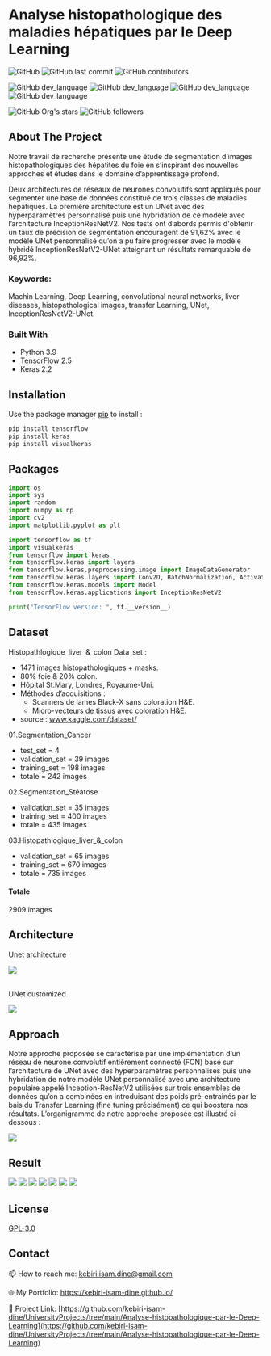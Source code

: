 # Analyse histopathologique des maladies hépatiques par le Deep Learning

![GitHub](https://img.shields.io/github/license/kebiri-isam-dine/UniversityProjects?color=g&style=for-the-badge)
![GitHub last commit](https://img.shields.io/github/last-commit/kebiri-isam-dine/UniversityProjects?color=red&style=for-the-badge)
![GitHub contributors](https://img.shields.io/github/contributors/kebiri-isam-dine/UniversityProjects?color=yellow&style=for-the-badge)

![GitHub dev_language](https://img.shields.io/badge/Python-yellow?style=flat&logo=python&logoColor=white)
![GitHub dev_language](<https://img.shields.io/badge/Numpy-777BB4?style=flat&logo=numpy&logoColor=white>)
![GitHub dev_language](<https://img.shields.io/badge/Keras-D00000?style=flat&logo=Keras&logoColor=white>)
![GitHub dev_language](<https://img.shields.io/badge/TensorFlow-FF6F00?style=flat&logo=TensorFlow&logoColor=white>)

![GitHub Org's stars](https://img.shields.io/github/stars/kebiri-isam-dine?style=social)
![GitHub followers](https://img.shields.io/github/followers/kebiri-isam-dine?style=social)

## About The Project
Notre travail de recherche présente une étude de segmentation d’images histopathologiques des hépatites du foie en s’inspirant des nouvelles approches et études dans le domaine d’apprentissage profond.

Deux architectures de réseaux de neurones convolutifs sont appliqués pour segmenter une base de données constitué de trois classes de maladies hépatiques. La première architecture est un UNet avec des hyperparamètres personnalisé puis une hybridation de ce modèle avec l’architecture InceptionResNetV2. Nos tests ont d’abords permis d'obtenir un taux de précision de segmentation encouragent de 91,62% avec le modèle UNet personnalisé qu’on a pu faire progresser avec le modèle hybridé InceptionResNetV2-UNet atteignant un résultats remarquable de 96,92%.

### Keywords:
Machin Learning, Deep Learning, convolutional neural networks, liver diseases, histopathological images, transfer Learning, UNet, InceptionResNetV2-UNet.

### Built With

* Python 3.9
* TensorFlow 2.5
* Keras 2.2

## Installation

Use the package manager [pip](https://pip.pypa.io/en/stable/) to install :

```bash
pip install tensorflow 
pip install keras
pip install visualkeras
```

## Packages
```python
import os
import sys
import random
import numpy as np
import cv2
import matplotlib.pyplot as plt

import tensorflow as tf
import visualkeras
from tensorflow import keras
from tensorflow.keras import layers
from tensorflow.keras.preprocessing.image import ImageDataGenerator
from tensorflow.keras.layers import Conv2D, BatchNormalization, Activation, MaxPool2D, Conv2DTranspose, Concatenate, Input, ZeroPadding2D
from tensorflow.keras.models import Model
from tensorflow.keras.applications import InceptionResNetV2

print("TensorFlow version: ", tf.__version__)
```


## Dataset 

Histopathlogique_liver_&_colon Data_set :
* 1471 images histopathologiques + masks.
* 80% foie & 20% colon.
* Hôpital St.Mary, Londres, Royaume-Uni.
* Méthodes d’acquisitions :
  * Scanners de lames Black-X sans coloration H&E.
  * Micro-vecteurs de tissus avec coloration H&E.
* source : www.kaggle.com/dataset/



01.Segmentation_Cancer

* test_set = 4
* validation_set = 39 images
* training_set = 198 images
* totale = 242 images



02.Segmentation_Stéatose

* validation_set = 35 images
* training_set = 400 images
* totale = 435 images


03.Histopathlogique_liver_&_colon

* validation_set = 65 images
* training_set = 670 images 
* totale = 735 images


#### Totale

2909 images



## Architecture
  Unet architecture


<img src="UNet Architecture.png" />




\
UNet customized 

<img src="Architecture UNet personalisé.png" />




## Approach
Notre approche proposée se caractérise par une implémentation d’un réseau de neurone convolutif entièrement connecté (FCN) basé sur l’architecture de UNet avec des hyperparamètres personnalisés puis une hybridation de notre modèle UNet personnalisé avec une architecture populaire appelé Inception-ResNetV2 utilisées sur trois ensembles de données qu’on a combinées en introduisant des poids pré-entrainés par le bais du Transfer Learning (fine tuning précisément) ce qui boostera nos résultats.
L’organigramme de notre approche proposée est illustré ci-dessous :

<img src="Mon approche.png" />


## Result
<img src="Résultats\R InceptionResNetV2-UNet Perte.png" />
<img src="Résultats\R InceptionResNetV2-UNet précision.png" />
<img src="Résultats\Résultats 01.png" />
<img src="Résultats\Resultats 02.png" />
<img src="Résultats\Resultats 03.png" />
<img src="Résultats\Resultats 04.png" />
<img src="Résultats\Résultats 05.png" />



## License

[GPL-3.0](https://choosealicense.com/licenses/gpl-3.0/)

## Contact

📫 How to reach me: kebiri.isam.dine@gmail.com

🌐 My Portfolio: <https://kebiri-isam-dine.github.io/>

🔗 Project Link: [https://github.com/kebiri-isam-dine/UniversityProjects/tree/main/Analyse-histopathologique-par-le-Deep-Learning](https://github.com/kebiri-isam-dine/UniversityProjects/tree/main/Analyse-histopathologique-par-le-Deep-Learning)
